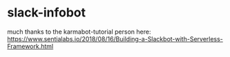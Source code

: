 # slack-infobot
much thanks to the karmabot-tutorial person here: https://www.sentialabs.io/2018/08/16/Building-a-Slackbot-with-Serverless-Framework.html